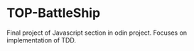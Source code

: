 # TOP-BattleShip
Final project of Javascript section in odin project. Focuses on  implementation of TDD. 
